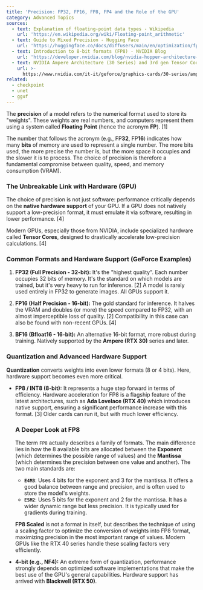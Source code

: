 ```yaml
---
title: 'Precision: FP32, FP16, FP8, FP4 and the Role of the GPU'
category: Advanced Topics
sources:
  - text: Explanation of floating-point data types - Wikipedia
    url: 'https://en.wikipedia.org/wiki/Floating-point_arithmetic'
  - text: Guide to Mixed Precision - Hugging Face
    url: 'https://huggingface.co/docs/diffusers/main/en/optimization/fp16'
  - text: Introduction to 8-bit formats (FP8) - NVIDIA Blog
    url: 'https://developer.nvidia.com/blog/nvidia-hopper-architecture-in-depth/'
  - text: NVIDIA Ampere Architecture (30 Series) and 3rd gen Tensor Cores
    url: >-
      https://www.nvidia.com/it-it/geforce/graphics-cards/30-series/ampere-architecture/
related:
  - checkpoint
  - unet
  - gguf
---
```


The **precision** of a model refers to the numerical format used to store its "weights". These weights are real numbers, and computers represent them using a system called **Floating Point** (hence the acronym **FP**). [1]

The number that follows the acronym (e.g., FP**32**, FP**16**) indicates how many **bits** of memory are used to represent a single number. The more bits used, the more precise the number is, but the more space it occupies and the slower it is to process. The choice of precision is therefore a fundamental compromise between quality, speed, and memory consumption (VRAM).

### The Unbreakable Link with Hardware (GPU)

The choice of precision is not just software: performance critically depends on the **native hardware support** of your GPU. If a GPU does not natively support a low-precision format, it must emulate it via software, resulting in lower performance. [4]

Modern GPUs, especially those from NVIDIA, include specialized hardware called **Tensor Cores**, designed to drastically accelerate low-precision calculations. [4]

### Common Formats and Hardware Support (GeForce Examples)

1.  **FP32 (Full Precision - 32-bit):**
    It's the "highest quality". Each number occupies 32 bits of memory. It's the standard on which models are trained, but it's very heavy to run for inference. [2] A model is rarely used entirely in FP32 to generate images. All GPUs support it.

2.  **FP16 (Half Precision - 16-bit):**
    The gold standard for inference. It halves the VRAM and doubles (or more) the speed compared to FP32, with an almost imperceptible loss of quality. [2] Compatibility in this case can also be found with non-recent GPUs. [4]

3.  **BF16 (Bfloat16 - 16-bit):**
    An alternative 16-bit format, more robust during training. Natively supported by the **Ampere (RTX 30)** series and later.

### Quantization and Advanced Hardware Support

**Quantization** converts weights into even lower formats (8 or 4 bits). Here, hardware support becomes even more critical.

- **FP8 / INT8 (8-bit):**
    It represents a huge step forward in terms of efficiency. Hardware acceleration for FP8 is a flagship feature of the latest architectures, such as **Ada Lovelace (RTX 40)** which introduces native support, ensuring a significant performance increase with this format. [3] Older cards can run it, but with much lower efficiency.

    ### A Deeper Look at FP8

    The term `FP8` actually describes a family of formats. The main difference lies in how the 8 available bits are allocated between the **Exponent** (which determines the possible range of values) and the **Mantissa** (which determines the precision between one value and another). The two main standards are:

    - **`E4M3`**: Uses 4 bits for the exponent and 3 for the mantissa. It offers a good balance between range and precision, and is often used to store the model's weights.
    - **`E5M2`**: Uses 5 bits for the exponent and 2 for the mantissa. It has a wider dynamic range but less precision. It is typically used for gradients during training.

    **FP8 Scaled** is not a format in itself, but describes the technique of using a scaling factor to optimize the conversion of weights into FP8 format, maximizing precision in the most important range of values. Modern GPUs like the RTX 40 series handle these scaling factors very efficiently.

- **4-bit (e.g., NF4):**
    An extreme form of quantization, performance strongly depends on optimized software implementations that make the best use of the GPU's general capabilities. Hardware support has arrived with **Blackwell (RTX 50)**.

